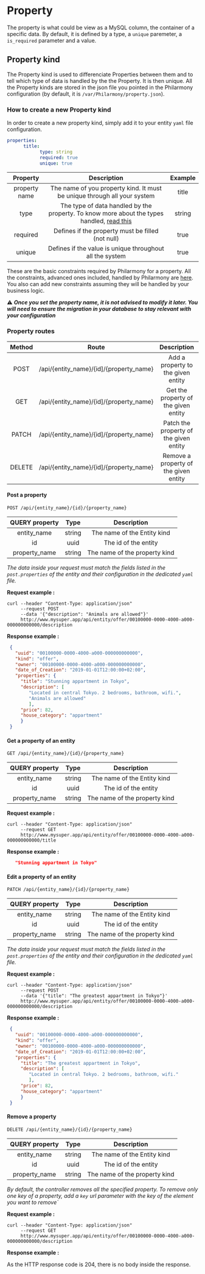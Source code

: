 Property
=

The property is what could be view as a MySQL column, the container of a specific data. By default, it is defined by a type, a `unique` paremeter, a `is_required` parameter and a value.

## Property kind

The Property kind is used to differenciate Properties between them and to tell which type of data is handled by the the Property. It is then unique. All the Property kinds are stored in the json file you pointed in the Philarmony configuration (by default, it is `/var/Philarmony/property.json`).

### How to create a new Property kind

In order to create a new property kind, simply add it to your entity `yaml` file configuration.
```yaml
properties:
      title:
            type: string
            required: true
            unique: true

```

|    Property   |                                                Description                                               | Example |
|:-------------:|:--------------------------------------------------------------------------------------------------------:|:-------:|
| property name | The name of you property kind. It must be unique through all your system                                 |  title  |
|      type     | The type of data handled by the property. To know more about the types handled, [read this](../TYPES.md) |  string |
|    required   | Defines if the property must be filled (not null)                                                        |   true  |
|     unique    | Defines if the value is unique throughout all the system                                                 |   true  |

These are the basic constraints required by Philarmony for a property. All the constraints, advanced ones included, handled by Philarmony are [here](../CONSTRAINTS.md). You also can add new constraints assuming they will be handled by your business logic.

&#9888; ___Once you set the property name, it is not advised to modify it later. You will need to ensure the migration in your database to stay relevant with your configuration___

### Property routes

| Method |                  Route                  |               Description              |                Details                |
|:------:|:---------------------------------------:|:--------------------------------------:|:-------------------------------------:|
|  POST  | /api/{entity_name}/{id]/{property_name} | Add a property to the given entity     | [More](#post-a-property)              |
|   GET  | /api/{entity_name}/{id]/{property_name} | Get the property of the given entity   | [More](#get-a-property-of-an-entity)) |
|  PATCH | /api/{entity_name}/{id]/{property_name} | Patch the property of the given entity | [More](#edit-a-property-of-an-entity) |
| DELETE | /api/{entity_name}/{id]/{property_name} | Remove a property of the given entity  | [More](#remove-a-property)            |

#### Post a property

`POST /api/{entity_name}/{id}/{property_name}`

| QUERY property |  Type  |          Description          |
|:--------------:|:------:|:-----------------------------:|
| entity_name    | string | The name of the Entity kind   |
| id             | uuid   | The id of the entity          |
| property_name  | string | The name of the property kind |

_The data inside your request must match the fields listed in the `post.properties` of the entity and their configuration in the dedicated `yaml` file._

__Request example :__

```
curl --header "Content-Type: application/json"
     --request POST
     --data '{"description": "Animals are allowed"}'
     http://www.mysuper.app/api/entity/offer/00100000-0000-4000-a000-000000000000/description
```

__Response example :__

```json
 {
   "uuid": "00100000-0000-4000-a000-000000000000",
   "kind": "offer",
   "owner": "00100000-0000-4000-a000-000000000000",
   "date_of_Creation": "2019-01-01T12:00:00+02:00",
   "properties": {
     "title": "Stunning appartment in Tokyo",
     "description": [
        "Located in central Tokyo. 2 bedrooms, bathroom, wifi.",
        "Animals are allowed"
        ],
     "price": 82,
     "house_category": "appartment"
     }
 }
```

#### Get a property of an entity

`GET /api/{entity_name}/{id}/{property_name}`

| QUERY property |  Type  |          Description          |
|:--------------:|:------:|:-----------------------------:|
| entity_name    | string | The name of the Entity kind   |
| id             | uuid   | The id of the entity          |
| property_name  | string | The name of the property kind |

__Request example :__

```
curl --header "Content-Type: application/json"
     --request GET
     http://www.mysuper.app/api/entity/offer/00100000-0000-4000-a000-000000000000/title
```

__Response example :__

```json
   "Stunning appartment in Tokyo"
```

#### Edit a property of an entity

`PATCH /api/{entity_name}/{id}/{property_name}`

| QUERY property |  Type  |          Description          |
|:--------------:|:------:|:-----------------------------:|
| entity_name    | string | The name of the Entity kind   |
| id             | uuid   | The id of the entity          |
| property_name  | string | The name of the property kind |

_The data inside your request must match the fields listed in the `post.properties` of the entity and their configuration in the dedicated `yaml` file._

__Request example :__

```
curl --header "Content-Type: application/json"
     --request POST
     --data '{"title": "The greatest appartment in Tokyo"}'
     http://www.mysuper.app/api/entity/offer/00100000-0000-4000-a000-000000000000/description
```

__Response example :__

```json
 {
   "uuid": "00100000-0000-4000-a000-000000000000",
   "kind": "offer",
   "owner": "00100000-0000-4000-a000-000000000000",
   "date_of_Creation": "2019-01-01T12:00:00+02:00",
   "properties": {
     "title": "The greatest appartment in Tokyo",
     "description": [
        "Located in central Tokyo. 2 bedrooms, bathroom, wifi."
        ],
     "price": 82,
     "house_category": "appartment"
     }
 }
```


#### Remove a property

`DELETE /api/{entity_name}/{id}/{property_name}`

| QUERY property |  Type  |          Description          |
|:--------------:|:------:|:-----------------------------:|
| entity_name    | string | The name of the Entity kind   |
| id             | uuid   | The id of the entity          |
| property_name  | string | The name of the property kind |

_By default, the controller removes all the specified property. To remove only one key of a property, add a `key` url parameter with the key of the element you want to remove`_

__Request example :__

```
curl --header "Content-Type: application/json"
     --request GET
     http://www.mysuper.app/api/entity/offer/00100000-0000-4000-a000-000000000000/description
```

__Response example :__

As the HTTP response code is 204, there is no body inside the response.